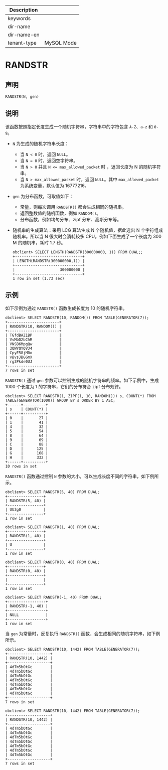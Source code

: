 | Description   |                 |
|---------------|-----------------|
| keywords      |                 |
| dir-name      |                 |
| dir-name-en   |                 |
| tenant-type   | MySQL Mode      |

# RANDSTR

## 声明

```sql
RANDSTR(N, gen)
```

## 说明

该函数按照指定长度生成一个随机字符串，字符串中的字符包含 `A-Z`、`a-z` 和 `0-9`。

* `N` 为生成的随机字符串长度：
  * 当 `N < 0` 时，返回 `NULL`。
  * 当 `N = 0` 时，返回空字符串。
  * 当 `N > 0` 并且 `N <= max_allowed_packet` 时 ，返回长度为 N 的随机字符串。
  * 当 `N > max_allowed_packet` 时，返回 `NULL`。其中 `max_allowed_packet` 为系统变量，默认值为 16777216。
* `gen` 为分布函数，可取值如下：
  * 常量，则每次调用 `RANDSTR()` 都会生成相同的随机串。
  * 返回整数值的随机函数，例如 `RANDOM()`。
  * 分布函数，例如均匀分布、zipf 分布、高斯分布等。
* 随机串的生成算法：采用 LCG 算法生成 N 个随机值，据此选出 N 个字符组成随机串。所以当 N 很大时会消耗较多 CPU。例如下面生成了一个长度为 300 M 的随机串，耗时 1.7 秒。

  ```shell
  obclient> SELECT LENGTH(RANDSTR(300000000, 1)) FROM DUAL;;
  +------------------------------+
  | LENGTH(RANDSTR(300000000,1)) |
  +------------------------------+
  |                    300000000 |
  +------------------------------+
  1 row in set (1.73 sec)
  ```

## 示例

如下示例为通过 `RANDSTR()` 函数生成长度为 10 的随机字符串。

```shell
obclient> SELECT RANDSTR(10, RANDOM()) FROM TABLE(GENERATOR(7));
+-----------------------+
| RANDSTR(10, RANDOM()) |
+-----------------------+
| TGfdBAZ1BP            |
| VvMbD2bChR            |
| VNSB6MpgQw            |
| 3QWYQYQVJ4            |
| CpyE58jM0o            |
| vBvsJBGGmX            |
| rg3Pkde0UJ            |
+-----------------------+
7 rows in set
```

`RANDSTR()` 通过 `gen` 参数可以控制生成的随机字符串的频率。如下示例中，生成 1000 个长度为 1 的字符串，它们的分布符合 zipf 分布规律。

```shell
obclient> SELECT RANDSTR(1, ZIPF(1, 10, RANDOM())) s, COUNT(*) FROM TABLE(GENERATOR(1000)) GROUP BY s ORDER BY 1 ASC;
+------+----------+
| s    | COUNT(*) |
+------+----------+
| 0    |       27 |
| 1    |       41 |
| 4    |       32 |
| 5    |       54 |
| 8    |       64 |
| 9    |       69 |
| C    |       88 |
| D    |      125 |
| G    |      168 |
| H    |      332 |
+------+----------+
10 rows in set
```

`RANDSTR()` 函数通过控制 `N` 参数的大小，可以生成长度不同的字符串，如下例所示。

```shell
obclient> SELECT RANDSTR(5, 40) FROM DUAL;
+----------------+
| RANDSTR(5, 40) |
+----------------+
| UU3g0          |
+----------------+
1 row in set

obclient> SELECT RANDSTR(1, 40) FROM DUAL;
+----------------+
| RANDSTR(1, 40) |
+----------------+
| U              |
+----------------+
1 row in set

obclient> SELECT RANDSTR(0, 40) FROM DUAL;
+----------------+
| RANDSTR(0, 40) |
+----------------+
|                |
+----------------+
1 row in set

obclient> SELECT RANDSTR(-1, 40) FROM DUAL;
+-----------------+
| RANDSTR(-1, 40) |
+-----------------+
| NULL            |
+-----------------+
1 row in set
```

当 `gen` 为常量时，反复执行 `RANDSTR()` 函数，会生成相同的随机字符串，如下例所示。

```shell
obclient> SELECT RANDSTR(10, 1442) FROM TABLE(GENERATOR(7));
+-------------------+
| RANDSTR(10, 1442) |
+-------------------+
| 4dTm5bOtGc        |
| 4dTm5bOtGc        |
| 4dTm5bOtGc        |
| 4dTm5bOtGc        |
| 4dTm5bOtGc        |
| 4dTm5bOtGc        |
| 4dTm5bOtGc        |
+-------------------+
7 rows in set

obclient> SELECT RANDSTR(10, 1442) FROM TABLE(GENERATOR(7));
+-------------------+
| RANDSTR(10, 1442) |
+-------------------+
| 4dTm5bOtGc        |
| 4dTm5bOtGc        |
| 4dTm5bOtGc        |
| 4dTm5bOtGc        |
| 4dTm5bOtGc        |
| 4dTm5bOtGc        |
| 4dTm5bOtGc        |
+-------------------+
7 rows in set
```
